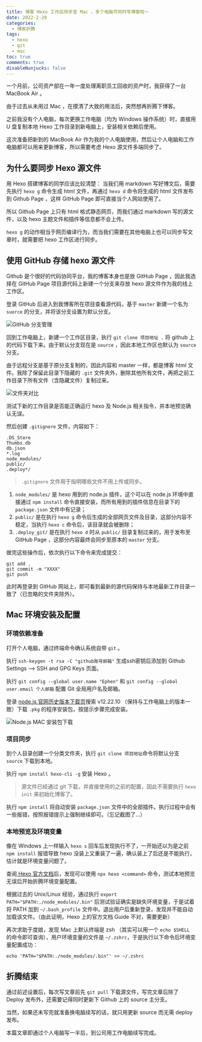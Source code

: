 ```yaml
---
title: 博客 Hexo 工作区同步至 Mac ，多个电脑可同时写博客啦～
date: 2022-2-20
categories: 
  - 博客折腾
tags: 
  - hexo
  - git
  - mac
toc: true
comments: true
disableNunjucks: false
---
```


一个月前，公司资产部在一年一度处理离职员工回收的资产时，我获得了一台 MacBook Air 。

由于过去从未用过 Mac ，在摸清了大致的用法后，突然想再折腾下博客。

之前我没有个人电脑，每次更换工作电脑（均为 Windows 操作系统）时，直接用 U 盘复制本地 Hexo 工作目录到新电脑上，安装相关依赖后使用。

这次准备把新到的 MacBook Air 作为我的个人电脑使用，然后让个人电脑和工作电脑都可以用来更新博客，所以需要考虑 Hexo 源文件多端同步了。

<!--more-->

## 为什么要同步 Hexo 源文件

用 Hexo 搭建博客的同学应该比较清楚： 当我们用 markdown 写好博文后，需要先执行 `hexo g` 命令生成 html 文件，再通过 `hexo d` 命令将生成的 html 文件发布到 Github Page ，这样 GitHub Page 即可直接当个人网站使用了。

所以 Github Page 上只有 html 格式静态网页，而我们通过 markdown 写的源文件，以及 hexo 主题文件和插件等信息都不会上传。

`hexo g` 的动作相当于网页编译行为，而当我们需要在其他电脑上也可以同步写文章时，就需要把 hexo 工作区进行同步。

## 使用 GitHub 存储 hexo 源文件

Github 是个很好的代码协同平台，我的博客本身也是放 GitHub Page ，因此我选择在 GitHub Page 项目源代码上新建一个分支来存放 hexo 源文件作为我的线上工作区。

登录 GitHub 后进入到我博客所在项目查看源代码，基于 `master` 新建一个名为 `suorce` 的分支，并将该分支设置为默认分支。

![GitHub 分支管理](https://imephen.pek3b.qingstor.com/b_image/20220220144314.png)

回到工作电脑上，新建一个工作区目录，执行 `git clone 项目地址 .` 将 github 上的代码下载下来。由于默认分支现在是 `source` ，因此本地工作区也默认为 `source` 分支。

由于远程分支是基于原分支复制的，因此内容和 master 一样，都是博客 html 文件。我除了保留此目录下隐藏的 `.git` 文件夹外，删除其他所有文件，再把之前工作目录下所有文件（含隐藏文件）复制过来。

![文件夹对比](https://imephen.pek3b.qingstor.com/b_image/20220220160320.png)

测试下新的工作目录是否能正确运行 hexo 及 Node.js 相关指令，并本地预览确认无误。

然后创建 `.gitignore` 文件，内容如下：

```
.DS_Store
Thumbs.db
db.json
*.log
node_modules/
public/
.deploy*/
```

> `.gitignore` 文件用于指明哪些文件不用上传或同步。
1. `node_modules/` 是 hexo 用到的 node.js 插件，这个可以在 node.js 环境中直接通过 `npm install` 命令直接安装，而所有用到的插件信息在目录下的 `package.json` 文件中有记录；
2. `public/` 是在执行 `hexo g` 命令后生成的全部网页文件及目录，这部分内容不稳定，当执行 `hexo c` 命令后，该目录就会被删除；
3. `.deploy_git/` 是在执行 `hexo d` 时从 `public/` 目录复制过来的，用于发布至 GitHub Page ，这部分内容最终会同步至原本的 `master` 分支。

做完这些操作后，依次执行以下命令来完成提交：

```
git add .
git commit -m "XXXX"
git push
```

此时再登录到 GitHub 网站上，即可看到最新的源代码保持与本地最新工作目录一致了（已忽略的文件夹除外）。

## Mac 环境安装及配置

### 环境依赖准备

打开个人电脑，通过终端命令确认系统自带 `git` 。

执行 `ssh-keygen -t rsa -C "github账号邮箱"` 生成ssh密钥后添加到 Github Settings --> SSH and GPG Keys 页面。

执行 `git config --global user.name "Ephen"` 和 `git config --global user.email 个人邮箱` 配置 Git 全局用户名及邮箱。

登录 [node.js 官网历史版本下载页](https://nodejs.org/en/download/releases/)搜索 v12.22.10 （保持与工作电脑上的版本一致）下载 `.pkg` 的程序安装包，按提示步骤完成安装。

![Node.js MAC 安装包下载](https://imephen.pek3b.qingstor.com/b_image/20220220153316.png)

### 项目同步

到个人目录创建一个分类文件夹，执行 `git clone 项目地址`命令将默认分支 `source` 下载到本地。

执行 `npm install hexo-cli -g` 安装 Hexo 。

> 源文件已经通过 git 下载，并直接使用的之前的配置，因此不需要执行 `hexo init` 来初始化博客了。

执行 `npm install` 将自动安装 `package.json` 文件中的全部插件。执行过程中会有一些报错，按照报错提示上强制继续即可。（忘记截图了...）

### 本地预览及环境变量

像在 Windows 上一样输入 `hexo s` 回车后发现执行不了，一开始还以为是之前 `npm install` 报错导致 hexo 没装上又重装了一遍，确认装上了后还是不能执行，估计就是环境变量问题了。

查阅[ Hexo 官方文档](https://hexo.io/docs/)后，发现可以使用 `npx hexo <command>` 命令，测试本地预览无误后开始折腾环境变量配置。

根据过去的 Unix/Linux 经验，通过执行 `export PATH="$PATH:./node_modules/.bin"` 后测试验证确实是缺失环境变量，于是试着将 PATH 加到 `~/.bash_profile` 文件中。退出用户后重新登录，发现并不能自动加载该文件。（由此证明，Hexo 上的官方文档 Guide 不对，需要更新）

再次求助于度娘，发现 Mac 上默认终端是 zsh （其实可以用一个 `echo $SHELL` 的命令即可查询），用户环境变量的文件是 `~/.zshrc`，于是执行以下命令后环境变量配置成功：

```
echo 'PATH="$PATH:./node_modules/.bin"' >> ~/.zshrc
```

## 折腾结束

通过前述设置后，每次写文章前先 `git pull` 下载源文件，写完文章后除了 Deploy 发布外，还需要记得同时更新下 Github 上的 source 主分支。

当然，如果还未写完就准备换电脑续写的话，就只用更新 source 而无需 deploy 发布。

本篇文章即通过个人电脑写一半后，到公司用工作电脑续写完成。